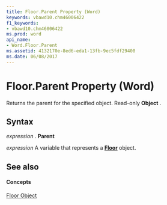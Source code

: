 ```yaml
---
title: Floor.Parent Property (Word)
keywords: vbawd10.chm46006422
f1_keywords:
- vbawd10.chm46006422
ms.prod: word
api_name:
- Word.Floor.Parent
ms.assetid: 4132170e-8ed6-eda1-13fb-9ec5fdf29400
ms.date: 06/08/2017
---
```



# Floor.Parent Property (Word)

Returns the parent for the specified object. Read-only  **Object** .


## Syntax

 _expression_ . **Parent**

 _expression_ A variable that represents a **[Floor](floor-object-word.md)** object.


## See also


#### Concepts


[Floor Object](floor-object-word.md)

